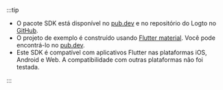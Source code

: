 :::tip

- O pacote SDK está disponível no [pub.dev](https://pub.dev/packages/logto_dart_sdk) e no repositório do Logto no [GitHub](https://github.com/logto-io/dart).
- O projeto de exemplo é construído usando [Flutter material](https://flutter.dev). Você pode encontrá-lo no [pub.dev](https://pub.dev/packages/logto_dart_sdk/example).
- Este SDK é compatível com aplicativos Flutter nas plataformas iOS, Android e Web. A compatibilidade com outras plataformas não foi testada.

:::
